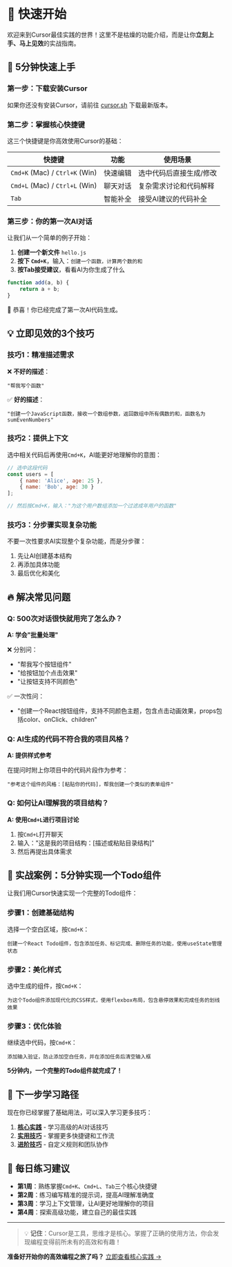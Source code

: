 # 🚀 快速开始

欢迎来到Cursor最佳实践的世界！这里不是枯燥的功能介绍，而是让你**立刻上手、马上见效**的实战指南。

## 🎯 5分钟快速上手

### 第一步：下载安装Cursor

如果你还没有安装Cursor，请前往 [cursor.sh](https://cursor.sh) 下载最新版本。

### 第二步：掌握核心快捷键

这三个快捷键是你高效使用Cursor的基础：

| 快捷键 | 功能 | 使用场景 |
|--------|------|----------|
| `Cmd+K` (Mac) / `Ctrl+K` (Win) | 快速编辑 | 选中代码后直接生成/修改 |
| `Cmd+L` (Mac) / `Ctrl+L` (Win) | 聊天对话 | 复杂需求讨论和代码解释 |
| `Tab` | 智能补全 | 接受AI建议的代码补全 |

### 第三步：你的第一次AI对话

让我们从一个简单的例子开始：

1. **创建一个新文件** `hello.js`
2. **按下 `Cmd+K`**，输入：`创建一个函数，计算两个数的和`
3. **按Tab接受建议**，看看AI为你生成了什么

```javascript
function add(a, b) {
    return a + b;
}
```

🎉 恭喜！你已经完成了第一次AI代码生成。

## 💡 立即见效的3个技巧

### 技巧1：精准描述需求

❌ **不好的描述**：
```
"帮我写个函数"
```

✅ **好的描述**：
```
"创建一个JavaScript函数，接收一个数组参数，返回数组中所有偶数的和，函数名为sumEvenNumbers"
```

### 技巧2：提供上下文

选中相关代码后再使用`Cmd+K`，AI能更好地理解你的意图：

```javascript
// 选中这段代码
const users = [
    { name: 'Alice', age: 25 },
    { name: 'Bob', age: 30 }
];

// 然后按Cmd+K，输入："为这个用户数组添加一个过滤成年用户的函数"
```

### 技巧3：分步骤实现复杂功能

不要一次性要求AI实现整个复杂功能，而是分步骤：

1. 先让AI创建基本结构
2. 再添加具体功能
3. 最后优化和美化

## 🔥 解决常见问题

### Q: 500次对话很快就用完了怎么办？

**A: 学会"批量处理"**

❌ 分别问：
- "帮我写个按钮组件"
- "给按钮加个点击效果"  
- "让按钮支持不同颜色"

✅ 一次性问：
- "创建一个React按钮组件，支持不同颜色主题，包含点击动画效果，props包括color、onClick、children"

### Q: AI生成的代码不符合我的项目风格？

**A: 提供样式参考**

在提问时附上你项目中的代码片段作为参考：

```
"参考这个组件的风格：[粘贴你的代码]，帮我创建一个类似的表单组件"
```

### Q: 如何让AI理解我的项目结构？

**A: 使用`Cmd+L`进行项目讨论**

1. 按`Cmd+L`打开聊天
2. 输入："这是我的项目结构：[描述或粘贴目录结构]"
3. 然后再提出具体需求

## 🎨 实战案例：5分钟实现一个Todo组件

让我们用Cursor快速实现一个完整的Todo组件：

### 步骤1：创建基础结构
选择一个空白区域，按`Cmd+K`：
```
创建一个React Todo组件，包含添加任务、标记完成、删除任务的功能，使用useState管理状态
```

### 步骤2：美化样式
选中生成的组件，按`Cmd+K`：
```
为这个Todo组件添加现代化的CSS样式，使用flexbox布局，包含悬停效果和完成任务的划线效果
```

### 步骤3：优化体验
继续选中代码，按`Cmd+K`：
```
添加输入验证，防止添加空白任务，并在添加任务后清空输入框
```

**5分钟内，一个完整的Todo组件就完成了！**

## 🚀 下一步学习路径

现在你已经掌握了基础用法，可以深入学习更多技巧：

1. **[核心实践](/practices/)** - 学习高级的AI对话技巧
2. **[实用技巧](/tips/)** - 掌握更多快捷键和工作流
3. **[进阶技巧](/advanced/)** - 自定义规则和团队协作

## 💪 每日练习建议

- **第1周**：熟练掌握`Cmd+K`、`Cmd+L`、`Tab`三个核心快捷键
- **第2周**：练习编写精准的提示词，提高AI理解准确度
- **第3周**：学习上下文管理，让AI更好地理解你的项目
- **第4周**：探索高级功能，建立自己的最佳实践

---

> 💡 **记住**：Cursor是工具，思维才是核心。掌握了正确的使用方法，你会发现编程变得前所未有的高效和有趣！

**准备好开始你的高效编程之旅了吗？** [立即查看核心实践 →](/practices/)
